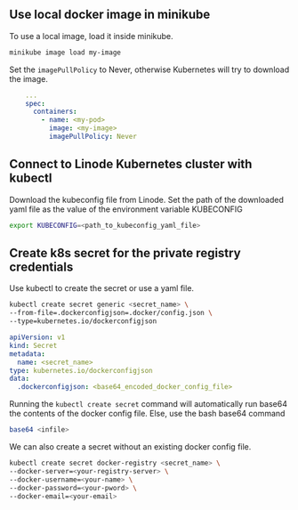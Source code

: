 ## Use local docker image in minikube

To use a local image, load it inside minikube.

```bash
minikube image load my-image
```

Set the `imagePullPolicy` to Never, otherwise Kubernetes will try to download the image.

```yaml
    ...
    spec:
      containers:
        - name: <my-pod>
          image: <my-image>
          imagePullPolicy: Never
```

## Connect to Linode Kubernetes cluster with kubectl

Download the kubeconfig file from Linode. Set the path of the downloaded yaml file as the value of the environment variable KUBECONFIG

```bash
export KUBECONFIG=<path_to_kubeconfig_yaml_file>
```

## Create k8s secret for the private registry credentials

Use kubectl to create the secret or use a yaml file.

```bash
kubectl create secret generic <secret_name> \
--from-file=.dockerconfigjson=.docker/config.json \
--type=kubernetes.io/dockerconfigjson
```

```yaml
apiVersion: v1
kind: Secret
metadata:
  name: <secret_name>
type: kubernetes.io/dockerconfigjson
data:
  .dockerconfigjson: <base64_encoded_docker_config_file>
```

Running the `kubectl create secret` command will automatically run base64 the contents of the docker config file. Else, use the bash base64 command

```bash
base64 <infile>
```

We can also create a secret without an existing docker config file.

```bash
kubectl create secret docker-registry <secret_name> \
--docker-server=<your-registry-server> \
--docker-username=<your-name> \
--docker-password=<your-pword> \
--docker-email=<your-email>
```
